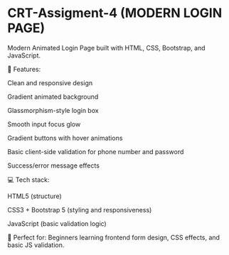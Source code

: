 # CRT-Assigment-4 (MODERN LOGIN PAGE)
Modern Animated Login Page built with HTML, CSS, Bootstrap, and JavaScript.

🌟 Features:

Clean and responsive design

Gradient animated background

Glassmorphism-style login box

Smooth input focus glow

Gradient buttons with hover animations

Basic client-side validation for phone number and password

Success/error message effects

💻 Tech stack:

HTML5 (structure)

CSS3 + Bootstrap 5 (styling and responsiveness)

JavaScript (basic validation logic)

🎯 Perfect for:
Beginners learning frontend form design, CSS effects, and basic JS validation.
